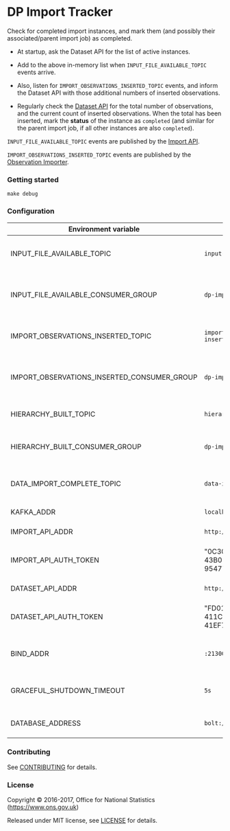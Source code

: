 DP Import Tracker
=================

Check for completed import instances, and mark them (and possibly
their associated/parent import job) as completed.

* At startup, ask the Dataset API for the list of active instances.

* Add to the above in-memory list when `INPUT_FILE_AVAILABLE_TOPIC` events arrive.

* Also, listen for `IMPORT_OBSERVATIONS_INSERTED_TOPIC` events,
and inform the Dataset API with those additional numbers of inserted observations.

* Regularly check the [Dataset API](../dp-dataset-api) for the total number of observations,
and the current count of inserted observations.  When the total has been
inserted, mark the **status** of the instance as `completed` (and similar
for the parent import job, if all other instances are also `completed`).

`INPUT_FILE_AVAILABLE_TOPIC` events are published by the [Import API](../dp-import-api).

`IMPORT_OBSERVATIONS_INSERTED_TOPIC` events are published by the
[Observation Importer](../dp-observation-importer).

### Getting started

`make debug`

### Configuration

| Environment variable                        | Default                                 | Description
| ------------------------------------------- | --------------------------------------- | -----------
| INPUT_FILE_AVAILABLE_TOPIC                  | `input-file-available`                  | topic name for import file available events
| INPUT_FILE_AVAILABLE_CONSUMER_GROUP         | `dp-import-tracker`                     | consumer group name for import file available events
| IMPORT_OBSERVATIONS_INSERTED_TOPIC          | `import-observations-inserted`          | topic name for numbers of inserted observations
| IMPORT_OBSERVATIONS_INSERTED_CONSUMER_GROUP | `dp-import-tracker`                     | consumer group name for numbers of inserted observations
| HIERARCHY_BUILT_TOPIC                       | `hierarchy-built`                       | topic name for built hierarchies
| HIERARCHY_BUILT_CONSUMER_GROUP              | `dp-import-tracker`                     | consumer group name for built hierarchies
| DATA_IMPORT_COMPLETE_TOPIC                  | `data-import-complete`                  | topic name for hierarchies ready to be imported
| KAFKA_ADDR                                  | `localhost:9092`                        | A list of kafka brokers
| IMPORT_API_ADDR                             | `http://localhost:21800`                | The address of Import API
| IMPORT_API_AUTH_TOKEN                       | "0C30662F-6CF6-43B0-A96A-954772267FF5"  | Authentication token for access to import API
| DATASET_API_ADDR                            | `http://localhost:22000`                | The address of Dataset API
| DATASET_API_AUTH_TOKEN                      | "FD0108EA-825D-411C-9B1D-41EF7727F465"  | Authentication token for access to Dataset API
| BIND_ADDR                                   | `:21300`                                | address to listen on for healthcheck requests
| GRACEFUL_SHUTDOWN_TIMEOUT                   | `5s`                                    | how much grace time to allow when shutting down
| DATABASE_ADDRESS                            | `bolt://localhost:7687`                 | The address of the database

### Contributing

See [CONTRIBUTING](CONTRIBUTING.md) for details.

### License

Copyright © 2016-2017, Office for National Statistics (https://www.ons.gov.uk)

Released under MIT license, see [LICENSE](LICENSE.md) for details.
